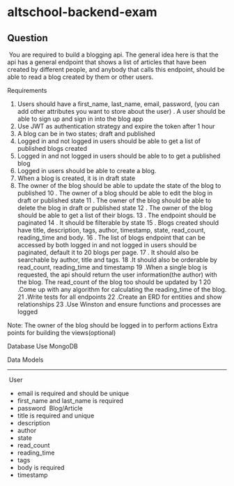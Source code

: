# altschool-backend-exam

## Question
​
You are required to build a blogging api. The general idea here is that the api has a general endpoint that shows a list of articles that have been created by different people, and anybody that calls this endpoint, should be able to read a blog created by them or other users.

Requirements
​
1. Users should have a first_name, last_name, email, password, (you can add other attributes you want to store about the user)
. A user should be able to sign up and sign in into the blog app
3. Use JWT as authentication strategy and expire the token after 1 hour
4. A blog can be in two states; draft and published
5. Logged in and not logged in users should be able to get a list of published blogs created
6. Logged in and not logged in users should be able to to get a published blog
7. Logged in users should be able to create a blog.
8. When a blog is created, it is in draft state
9. The owner of the blog should be able to update the state of the blog to published
10 . The owner of a blog should be able to edit the blog in draft or published state
11 . The owner of the blog should be able to delete the blog in draft or published state
12 . The owner of the blog should be able to get a list of their blogs. 
13 . The endpoint should be paginated
14 . It should be filterable by state
15 . Blogs created should have title, description, tags, author, timestamp, state, read_count, reading_time and body.
16 . The list of blogs endpoint that can be accessed by both logged in and not logged in users should be paginated, 
default it to 20 blogs per page. 
17 . It should also be searchable by author, title and tags.
18 .It should also be orderable by read_count, reading_time and timestamp
19 .When a single blog is requested, the api should return the user information(the author) with the blog. The read_count of the blog too should be updated by 1
20 .Come up with any algorithm for calculating the reading_time of the blog.
21 .Write tests for all endpoints
22 .Create an ERD for entities and show relationships
23 .Use Winston and ensure functions and processes are logged

Note:
The owner of the blog should be logged in to perform actions
Extra points for building the views(optional)


Database
Use MongoDB

​Data Models
​
___
​
User 
​
- email is required and should be unique
- first_name and last_name is required
- password
​
Blog/Article
​
- title is required and unique
- description
- author
- state
- read_count
- reading_time
- tags
- body is required
- timestamp
​
